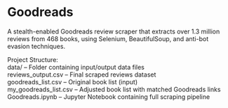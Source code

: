 # Goodreads


A stealth-enabled Goodreads review scraper that extracts over 1.3 million reviews from 468 books, using Selenium, BeautifulSoup, and anti-bot evasion techniques. </br >

Project Structure:
</br >
data/ – Folder containing input/output data files
</br >
reviews_output.csv – Final scraped reviews dataset
</br >
goodreads_list.csv – Original book list (input)
</br >
my_goodreads_list.csv – Adjusted book list with matched Goodreads links
</br >
Goodreads.ipynb – Jupyter Notebook containing full scraping pipeline
